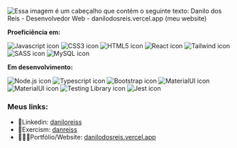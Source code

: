 <img 
    src="https://github.com/DanReiss/DanReiss/assets/100306227/5041ea4e-46df-46a1-9b17-29841d51cf67" 
    alt="Essa imagem é um cabeçalho que contém o seguinte texto: Danilo dos Reis - Desenvolvedor Web - danilodosreis.vercel.app (meu website)"
/>

**<p>Proeficiência em:</p>**
<div>
    <img src="https://img.shields.io/badge/JavaScript-F7DF1E?style=for-the-badge&logo=javascript&logoColor=black" alt="Javascript icon">
    <img src="https://img.shields.io/badge/CSS3-1572B6?style=for-the-badge&logo=css3&logoColor=white" alt="CSS3 icon">
    <img src="https://img.shields.io/badge/HTML5-E34F26?style=for-the-badge&logo=html5&logoColor=white" alt="HTML5 icon">
    <img src="https://img.shields.io/badge/React-20232A?style=for-the-badge&logo=react&logoColor=61DAFB" alt="React icon">
    <img src="https://img.shields.io/badge/Tailwind_CSS-38B2AC?style=for-the-badge&logo=tailwind-css&logoColor=white" alt="Tailwind icon">
    <img src="https://img.shields.io/badge/Sass-CC6699?style=for-the-badge&logo=sass&logoColor=white" alt="SASS icon">
    <img src="https://img.shields.io/badge/MySQL-00000F?style=for-the-badge&logo=mysql&logoColor=white" alt="MySQL icon">
</div>

**<p>Em desenvolvimento:</p>**
<div>
    <img src="https://img.shields.io/badge/Node.js-43853D?style=for-the-badge&logo=node.js&logoColor=white" alt="Node.js icon">
    <img src="https://img.shields.io/badge/TypeScript-007ACC?style=for-the-badge&logo=typescript&logoColor=white" alt="Typescript icon">
    <img src="https://img.shields.io/badge/Bootstrap-563D7C?style=for-the-badge&logo=bootstrap&logoColor=white" alt="Bootstrap icon">
    <img src="https://img.shields.io/badge/Material--UI-0081CB?style=for-the-badge&logo=material-ui&logoColor=white" alt="MaterialUI icon">
    <img src="https://img.shields.io/badge/Amazon_AWS-232F3E?style=for-the-badge&logo=amazon-aws&logoColor=white" alt="MaterialUI icon">
    <img src="https://img.shields.io/badge/testing%20library-323330?style=for-the-badge&logo=testing-library&logoColor=red" alt="Testing Library icon">
    <img src="https://img.shields.io/badge/Jest-323330?style=for-the-badge&logo=Jest&logoColor=white" alt="Jest icon">
</div>

###

### Meus links:

- 💼Linkedin: <a href="https://www.linkedin.com/in/danilo-dos-reis-amaral-8a5405234/">daniloreiss</a> 
- 🔢Exercism: <a href="https://exercism.org/profiles/DanReiss">danreiss</a>
- 👨🏽‍💻Portfólio/Website: <a href="https://danilodosreis.vercel.app/">danilodosreis.vercel.app</a>

